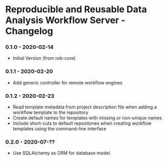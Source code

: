 # Reproducible and Reusable Data Analysis Workflow Server - Changelog

### 0.1.0 - 2020-02-14

* Initial Version (from rob-core)


### 0.1.1 - 2020-02-20

* Add generic controller for remote workflow engines


### 0.1.2 - 2020-02-23

* Read template metadata from project description file when adding a workflow template to the repository
* Create default names for templates with missing or non-unique names
* Include short-cuts to default repositories when creating workflow templates using the command-line interface


### 0.2.0 - 2020-07-??

* Use SQLAlchemy as ORM for database model.
